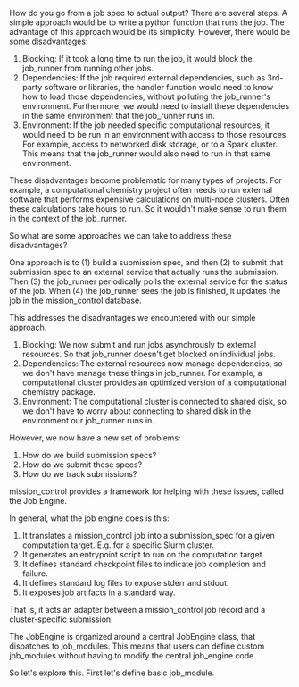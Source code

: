 How do you go from a job spec to actual output? There are several steps.
A simple approach would be to write a python function that runs the job. The advantage of this approach would be its simplicity. However, there would be some disadvantages:
1. Blocking: If it took a long time to run the job, it would block the job_runner from running other jobs.
2. Dependencies: If the job required external dependencies, such as 3rd-party software or libraries, the handler function would need to know how to load those dependencies, without polluting the job_runner's environment. Furthermore, we would need to install these dependencies in the same environment that the job_runner runs in.
3. Environment: If the job needed specific computational resources, it would need to be run in an environment with access to those resources. For example, access to networked disk storage, or to a Spark cluster. This means that the job_runner would also need to run in that same environment.

These disadvantages become problematic for many types of projects. For example, a computational chemistry project often needs to run external software that performs expensive calculations on multi-node clusters. Often these calculations take hours to run. So it wouldn't make sense to run them in the context of the job_runner.

So what are some approaches we can take to address these disadvantages?

One approach is to (1) build a submission spec, and then (2) to submit that submission spec to an external service that actually runs the submission. Then (3) the job_runner periodically polls the external service for the status of the job. When (4) the job_runner sees the job is finished, it updates the job in the mission_control database.

This addresses the disadvantages we encountered with our simple approach.
1. Blocking: We now submit and run jobs asynchrously to external resources. So that job_runner doesn't get blocked on individual jobs.
2. Dependencies: The external resources now manage dependencies, so we don't have manage these things in job_runner. For example, a computational cluster provides an optimized version of a computational chemistry package.
2. Environment: The computational cluster is connected to shared disk, so we don't have to worry about connecting to shared disk in the environment our job_runner runs in.

However, we now have a new set of problems:
1. How do we build submission specs?
2. How do we submit these specs?
3. How do we track submissions?

mission_control provides a framework for helping with these issues, called the Job Engine.

In general, what the job engine does is this:
1. It translates a mission_control job into a submission_spec for a given computation target. E.g. for a specific Slurm cluster.
2. It generates an entrypoint script to run on the computation target.
3. It defines standard checkpoint files to indicate job completion and failure.
4. It defines standard log files to expose stderr and stdout.
5. It exposes job artifacts in a standard way.

That is, it acts an adapter between a mission_control job record and a cluster-specific submission.

The JobEngine is organized around a central JobEngine class, that dispatches to job_modules. This means that users can define custom job_modules without having to modify the central job_engine code.

So let's explore this. First let's define basic job_module.

